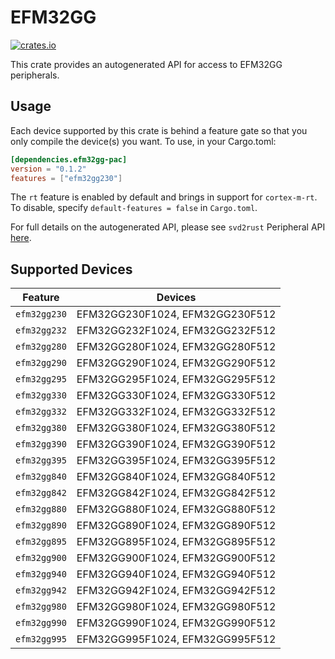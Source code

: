 # EFM32GG
    
[![crates.io](https://img.shields.io/crates/v/efm32gg-pac?label=efm32gg)](https://crates.io/crates/efm32gg-pac)

This crate provides an autogenerated API for access to EFM32GG peripherals.

## Usage

Each device supported by this crate is behind a feature gate so that you only
compile the device(s) you want. To use, in your Cargo.toml:

```toml
[dependencies.efm32gg-pac]
version = "0.1.2"
features = ["efm32gg230"]
```

The `rt` feature is enabled by default and brings in support for `cortex-m-rt`.
To disable, specify `default-features = false` in `Cargo.toml`.

For full details on the autogenerated API, please see `svd2rust` Peripheral API [here].

[here]: https://docs.rs/svd2rust/0.28.0/svd2rust/#peripheral-api

## Supported Devices
| Feature | Devices |
|:-----:|:-------:|
|`efm32gg230`|EFM32GG230F1024, EFM32GG230F512|
|`efm32gg232`|EFM32GG232F1024, EFM32GG232F512|
|`efm32gg280`|EFM32GG280F1024, EFM32GG280F512|
|`efm32gg290`|EFM32GG290F1024, EFM32GG290F512|
|`efm32gg295`|EFM32GG295F1024, EFM32GG295F512|
|`efm32gg330`|EFM32GG330F1024, EFM32GG330F512|
|`efm32gg332`|EFM32GG332F1024, EFM32GG332F512|
|`efm32gg380`|EFM32GG380F1024, EFM32GG380F512|
|`efm32gg390`|EFM32GG390F1024, EFM32GG390F512|
|`efm32gg395`|EFM32GG395F1024, EFM32GG395F512|
|`efm32gg840`|EFM32GG840F1024, EFM32GG840F512|
|`efm32gg842`|EFM32GG842F1024, EFM32GG842F512|
|`efm32gg880`|EFM32GG880F1024, EFM32GG880F512|
|`efm32gg890`|EFM32GG890F1024, EFM32GG890F512|
|`efm32gg895`|EFM32GG895F1024, EFM32GG895F512|
|`efm32gg900`|EFM32GG900F1024, EFM32GG900F512|
|`efm32gg940`|EFM32GG940F1024, EFM32GG940F512|
|`efm32gg942`|EFM32GG942F1024, EFM32GG942F512|
|`efm32gg980`|EFM32GG980F1024, EFM32GG980F512|
|`efm32gg990`|EFM32GG990F1024, EFM32GG990F512|
|`efm32gg995`|EFM32GG995F1024, EFM32GG995F512|
